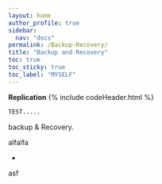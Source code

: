 ```yaml
---
layout: home
author_profile: true
sidebar:
  nav: "docs"
permalink: /Backup-Recovery/
title: "Backup and Recovery"
toc: true
toc_sticky: true
toc_label: "MYSELF"
---
```


**Replication**
{% include codeHeader.html %}

```bash
TEST.....
```

backup & Recovery.

alfalfa





-   

asf
